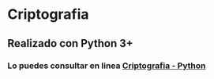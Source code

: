 # Criptografia

## Realizado con Python 3+

### Lo puedes consultar en linea [Criptografia - Python](http://www.fmattaperdomo.co)




